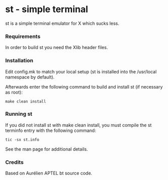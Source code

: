 # st - simple terminal

st is a simple terminal emulator for X which sucks less.

### Requirements

In order to build st you need the Xlib header files.

### Installation

Edit config.mk to match your local setup (st is installed into
the /usr/local namespace by default).

Afterwards enter the following command to build and install st (if
necessary as root):

```console
make clean install
```

### Running st

If you did not install st with make clean install, you must compile
the st terminfo entry with the following command:

```console
tic -sx st.info
```

See the man page for additional details.

### Credits

Based on Aurélien APTEL <aurelien dot aptel at gmail dot com> bt source code.
